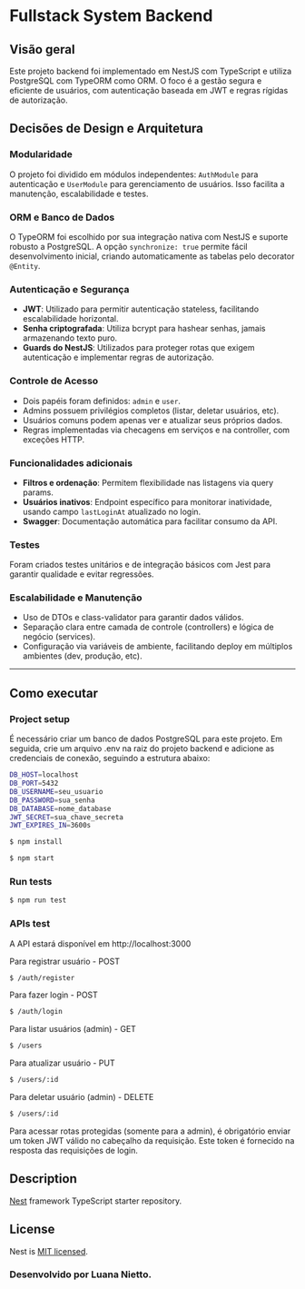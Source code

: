 # Fullstack System Backend

## Visão geral

Este projeto backend foi implementado em NestJS com TypeScript e utiliza PostgreSQL com TypeORM como ORM. O foco é a gestão segura e eficiente de usuários, com autenticação baseada em JWT e regras rígidas de autorização.

## Decisões de Design e Arquitetura

### Modularidade

O projeto foi dividido em módulos independentes: `AuthModule` para autenticação e `UserModule` para gerenciamento de usuários. Isso facilita a manutenção, escalabilidade e testes.

### ORM e Banco de Dados

O TypeORM foi escolhido por sua integração nativa com NestJS e suporte robusto a PostgreSQL. A opção `synchronize: true` permite fácil desenvolvimento inicial, criando automaticamente as tabelas pelo decorator `@Entity`.

### Autenticação e Segurança

- **JWT**: Utilizado para permitir autenticação stateless, facilitando escalabilidade horizontal.
- **Senha criptografada**: Utiliza bcrypt para hashear senhas, jamais armazenando texto puro.
- **Guards do NestJS**: Utilizados para proteger rotas que exigem autenticação e implementar regras de autorização.

### Controle de Acesso

- Dois papéis foram definidos: `admin` e `user`.
- Admins possuem privilégios completos (listar, deletar usuários, etc).
- Usuários comuns podem apenas ver e atualizar seus próprios dados.
- Regras implementadas via checagens em serviços e na controller, com exceções HTTP.

### Funcionalidades adicionais

- **Filtros e ordenação**: Permitem flexibilidade nas listagens via query params.
- **Usuários inativos**: Endpoint específico para monitorar inatividade, usando campo `lastLoginAt` atualizado no login.
- **Swagger**: Documentação automática para facilitar consumo da API.

### Testes

Foram criados testes unitários e de integração básicos com Jest para garantir qualidade e evitar regressões.

### Escalabilidade e Manutenção

- Uso de DTOs e class-validator para garantir dados válidos.
- Separação clara entre camada de controle (controllers) e lógica de negócio (services).
- Configuração via variáveis de ambiente, facilitando deploy em múltiplos ambientes (dev, produção, etc).

---

## Como executar

### Project setup
É necessário criar um banco de dados PostgreSQL para este projeto. Em seguida, crie um arquivo .env na raiz do projeto backend e adicione as credenciais de conexão, seguindo a estrutura abaixo:
```bash
DB_HOST=localhost
DB_PORT=5432
DB_USERNAME=seu_usuario
DB_PASSWORD=sua_senha
DB_DATABASE=nome_database
JWT_SECRET=sua_chave_secreta
JWT_EXPIRES_IN=3600s
```

```bash
$ npm install
```

```bash
$ npm start
```

### Run tests

```bash
$ npm run test
```

### APIs test
A API estará disponível em http://localhost:3000

Para registrar usuário - POST
```bash
$ /auth/register
```

Para fazer login - POST
```bash
$ /auth/login
```

Para listar usuários (admin) - GET
```bash
$ /users
```

Para atualizar usuário - PUT
```bash
$ /users/:id
```

Para deletar usuário (admin) - DELETE
```bash
$ /users/:id
```
Para acessar rotas protegidas (somente para a admin), é obrigatório enviar um token JWT válido no cabeçalho da requisição. Este token é fornecido na resposta das requisições de login.

## Description

[Nest](https://github.com/nestjs/nest) framework TypeScript starter repository.

## License

Nest is [MIT licensed](https://github.com/nestjs/nest/blob/master/LICENSE).


### Desenvolvido por Luana Nietto.
